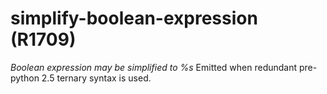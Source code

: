 # simplify-boolean-expression (R1709)

*Boolean expression may be simplified to %s* Emitted when redundant
pre-python 2.5 ternary syntax is used.
